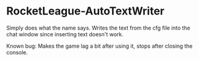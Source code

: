 # RocketLeague-AutoTextWriter
Simply does what the name says. Writes the text from the cfg file into the chat window since inserting text doesn't work.

Known bug:
Makes the game lag a bit after using it, stops after closing the console.
